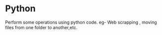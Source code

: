 # Python

Perform some operations using python code. eg- Web scrapping , moving files from one folder to another,etc.
